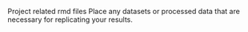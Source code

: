 Project related rmd files
Place any datasets or processed data that are necessary for replicating your results.
